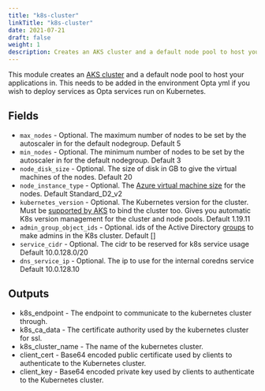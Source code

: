 ```yaml
---
title: "k8s-cluster"
linkTitle: "k8s-cluster"
date: 2021-07-21
draft: false
weight: 1
description: Creates an AKS cluster and a default node pool to host your applications in
---
```


This module creates an [AKS cluster](https://azure.microsoft.com/en-us/services/kubernetes-service/) and a default
node pool to host your applications in. This needs to be added in the environment Opta yml if you wish to deploy services
as Opta services run on Kubernetes.


## Fields

- `max_nodes` - Optional. The maximum number of nodes to be set by the autoscaler in for the default nodegroup. Default 5
- `min_nodes` - Optional. The minimum number of nodes to be set by the autoscaler in for the default nodegroup. Default 3
- `node_disk_size` - Optional. The size of disk in GB to give the virtual machines of the nodes. Default 20
- `node_instance_type` - Optional. The [Azure virtual machine size](https://docs.microsoft.com/en-us/azure/cloud-services/cloud-services-sizes-specs) for the nodes. Default Standard_D2_v2
- `kubernetes_version` - Optional. The Kubernetes version for the cluster. Must be [supported by AKS](https://docs.microsoft.com/en-us/azure/aks/supported-kubernetes-versions) to bind the cluster too. Gives you automatic K8s version management for the cluster and node pools. Default 1.19.11
- `admin_group_object_ids` - Optional. ids of the Active Directory [groups](https://docs.microsoft.com/en-us/azure/active-directory/fundamentals/active-directory-groups-create-azure-portal) to make admins in the K8s cluster. Default []
- `service_cidr` - Optional. The cidr to be reserved for k8s service usage Default 10.0.128.0/20
- `dns_service_ip` - Optional. The ip to use for the internal coredns service Default 10.0.128.10

## Outputs

- k8s_endpoint - The endpoint to communicate to the kubernetes cluster through.
- k8s_ca_data - The certificate authority used by the kubernetes cluster for ssl.
- k8s_cluster_name - The name of the kubernetes cluster.
- client_cert - Base64 encoded public certificate used by clients to authenticate to the Kubernetes cluster.
- client_key - Base64 encoded private key used by clients to authenticate to the Kubernetes cluster.